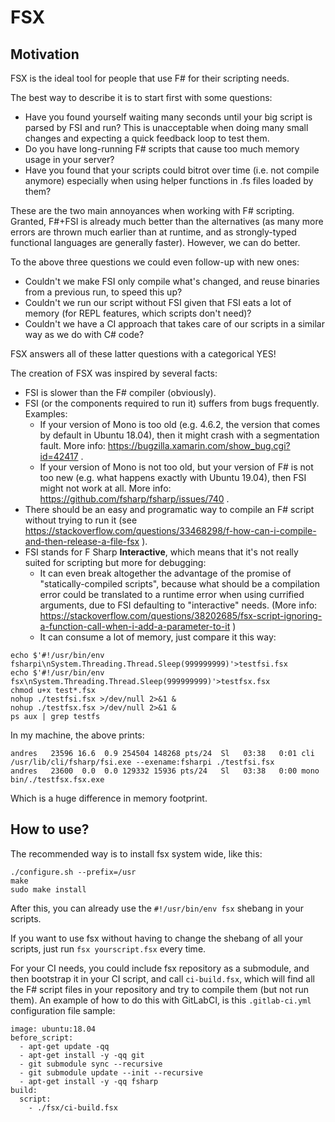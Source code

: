 # FSX

## Motivation

FSX is the ideal tool for people that use F# for their scripting needs.

The best way to describe it is to start first with some questions:
* Have you found yourself waiting many seconds until your big script is parsed by FSI and run? This is unacceptable when doing many small changes and expecting a quick feedback loop to test them.
* Do you have long-running F# scripts that cause too much memory usage in your server?
* Have you found that your scripts could bitrot over time (i.e. not compile anymore) especially when using helper functions in .fs files loaded by them?

These are the two main annoyances when working with F# scripting. Granted, F#+FSI is already much better than the alternatives (as many more errors are thrown much earlier than at runtime, and as strongly-typed functional languages are generally faster). However, we can do better.

To the above three questions we could even follow-up with new ones:
* Couldn't we make FSI only compile what's changed, and reuse binaries from a previous run, to speed this up?
* Couldn't we run our script without FSI given that FSI eats a lot of memory (for REPL features, which scripts don't need)?
* Couldn't we have a CI approach that takes care of our scripts in a similar way as we do with C# code?

FSX answers all of these latter questions with a categorical YES!

The creation of FSX was inspired by several facts:
* FSI is slower than the F# compiler (obviously).
* FSI (or the components required to run it) suffers from bugs frequently. Examples:
  * If your version of Mono is too old (e.g. 4.6.2, the version that comes by default in Ubuntu 18.04), then it might crash with a segmentation fault. More info: https://bugzilla.xamarin.com/show_bug.cgi?id=42417 .
  * If your version of Mono is not too old, but your version of F# is not too new (e.g. what happens exactly with Ubuntu 19.04), then FSI might not work at all. More info: https://github.com/fsharp/fsharp/issues/740 .
* There should be an easy and programatic way to compile an F# script without trying to run it (see https://stackoverflow.com/questions/33468298/f-how-can-i-compile-and-then-release-a-file-fsx ).
* FSI stands for F Sharp **Interactive**, which means that it's not really suited for scripting but more for debugging:
  * It can even break altogether the advantage of the promise of "statically-compiled scripts", because what should be a compilation error could be translated to a runtime error when using currified arguments, due to FSI defaulting to "interactive" needs. (More info: https://stackoverflow.com/questions/38202685/fsx-script-ignoring-a-function-call-when-i-add-a-parameter-to-it )
  * It can consume a lot of memory, just compare it this way:

```
echo $'#!/usr/bin/env fsharpi\nSystem.Threading.Thread.Sleep(999999999)'>testfsi.fsx
echo $'#!/usr/bin/env fsx\nSystem.Threading.Thread.Sleep(999999999)'>testfsx.fsx
chmod u+x test*.fsx
nohup ./testfsi.fsx >/dev/null 2>&1 &
nohup ./testfsx.fsx >/dev/null 2>&1 &
ps aux | grep testfs
```

In my machine, the above prints:
```
andres   23596 16.6  0.9 254504 148268 pts/24  Sl   03:38   0:01 cli /usr/lib/cli/fsharp/fsi.exe --exename:fsharpi ./testfsi.fsx
andres   23600  0.0  0.0 129332 15936 pts/24   Sl   03:38   0:00 mono bin/./testfsx.fsx.exe
```

Which is a huge difference in memory footprint.


## How to use?

The recommended way is to install fsx system wide, like this:

```
./configure.sh --prefix=/usr
make
sudo make install
```

After this, you can already use the `#!/usr/bin/env fsx` shebang in your scripts.

If you want to use fsx without having to change the shebang of all your scripts, just
run `fsx yourscript.fsx` every time.

For your CI needs, you could include fsx repository as a submodule, and then bootstrap it in your CI script, and call `ci-build.fsx`, which will find all the F# script files in your repository and try to compile them (but not run them). An example of how to do this with GitLabCI, is this `.gitlab-ci.yml` configuration file sample:

```
image: ubuntu:18.04
before_script:
  - apt-get update -qq
  - apt-get install -y -qq git
  - git submodule sync --recursive
  - git submodule update --init --recursive
  - apt-get install -y -qq fsharp
build:
  script:
    - ./fsx/ci-build.fsx
```

